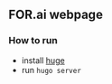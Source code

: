 ## FOR.ai webpage

### How to run
- install [huge](https://gohugo.io/getting-started/quick-start/)
- run `hugo server`


